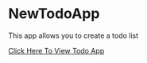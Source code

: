 # NewTodoApp
This app allows you to create a todo list 


[Click Here To View Todo App](https://eddiedeans.github.io/NewTodoApp/)

